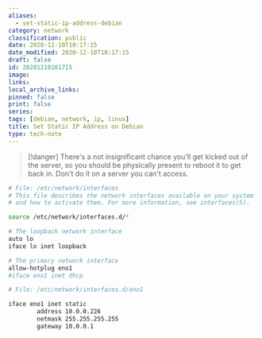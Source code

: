 ```yaml
---
aliases:
  - set-static-ip-address-debian
category: network
classification: public
date: 2020-12-10T10:17:15
date_modified: 2020-12-10T10:17:15
draft: false
id: 20201210101715
image: 
links: 
local_archive_links: 
pinned: false
print: false
series: 
tags: [debian, network, ip, linux]
title: Set Static IP Address on Debian
type: tech-note
---
```


> [!danger]
> There's a not insignificant chance you'll get kicked out of the server, so you should be physically present to reboot it to get back in. Don't do it on a server you can't access.

```sh
# File: /etc/network/interfaces
# This file describes the network interfaces available on your system
# and how to activate them. For more information, see interfaces(5).

source /etc/network/interfaces.d/*

# The loopback network interface
auto lo
iface lo inet loopback

# The primary network interface
allow-hotplug eno1
#iface eno1 inet dhcp
```

```sh
# File: /etc/network/interfaces.d/eno1

iface eno1 inet static
        address 10.0.0.226
        netmask 255.255.255.255
        gateway 10.0.0.1
```

